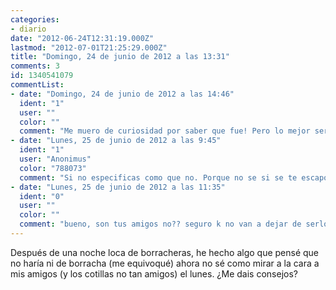 ```yaml
---
categories:
- diario
date: "2012-06-24T12:31:19.000Z"
lastmod: "2012-07-01T21:25:29.000Z"
title: "Domingo, 24 de junio de 2012 a las 13:31"
comments: 3
id: 1340541079
commentList:
- date: "Domingo, 24 de junio de 2012 a las 14:46"
  ident: "1"
  user: ""
  color: ""
  comment: "Me muero de curiosidad por saber que fue! Pero lo mejor seria que siguieses con tu vida, los errores ocurren, vive con ellos. Pide perdon si hace falta y ten el valor de vivir con lo que te haya pasado..."
- date: "Lunes, 25 de junio de 2012 a las 9:45"
  ident: "1"
  user: "Anonimus"
  color: "788073"
  comment: "Si no especificas como que no. Porque no se si se te escapo algo, te liaste con alguien, engañaste a tu novi@."
- date: "Lunes, 25 de junio de 2012 a las 11:35"
  ident: "0"
  user: ""
  color: ""
  comment: "bueno, son tus amigos no?? seguro k no van a dejar de serlo por ello(aunk sea demasiado fuerte). y por los cotilleos, no te dejes llevar de las tonterias que digan los demas"
---
```


Después de una noche loca de borracheras, he hecho algo que pensé que no haría ni de borracha (me equivoqué) ahora no sé como mirar a la cara a mis amigos  (y  los cotillas no tan amigos) el lunes. ¿Me dais consejos?